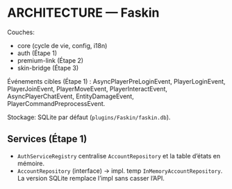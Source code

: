 # ARCHITECTURE — Faskin

Couches:
- core (cycle de vie, config, i18n)
- auth (Étape 1)
- premium-link (Étape 2)
- skin-bridge (Étape 3)

Événements cibles (Étape 1) : AsyncPlayerPreLoginEvent, PlayerLoginEvent, PlayerJoinEvent, PlayerMoveEvent, PlayerInteractEvent, AsyncPlayerChatEvent, EntityDamageEvent, PlayerCommandPreprocessEvent.

Stockage: SQLite par défaut (`plugins/Faskin/faskin.db`).

## Services (Étape 1)
- `AuthServiceRegistry` centralise `AccountRepository` et la table d’états en mémoire.
- `AccountRepository` (interface) → impl. temp `InMemoryAccountRepository`. La version SQLite remplace l’impl sans casser l’API.
